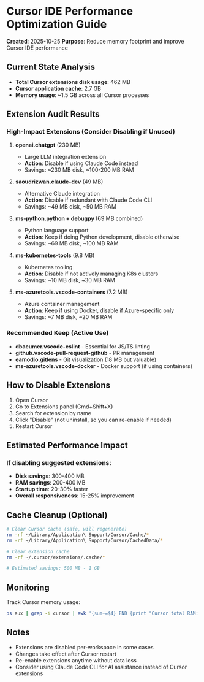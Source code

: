 # Cursor IDE Performance Optimization Guide

**Created**: 2025-10-25
**Purpose**: Reduce memory footprint and improve Cursor IDE performance

## Current State Analysis

- **Total Cursor extensions disk usage**: 462 MB
- **Cursor application cache**: 2.7 GB
- **Memory usage**: ~1.5 GB across all Cursor processes

## Extension Audit Results

### High-Impact Extensions (Consider Disabling if Unused)

1. **openai.chatgpt** (230 MB)
   - Large LLM integration extension
   - **Action**: Disable if using Claude Code instead
   - Savings: ~230 MB disk, ~100-200 MB RAM

2. **saoudrizwan.claude-dev** (49 MB)
   - Alternative Claude integration
   - **Action**: Disable if redundant with Claude Code CLI
   - Savings: ~49 MB disk, ~50 MB RAM

3. **ms-python.python + debugpy** (69 MB combined)
   - Python language support
   - **Action**: Keep if doing Python development, disable otherwise
   - Savings: ~69 MB disk, ~100 MB RAM

4. **ms-kubernetes-tools** (9.8 MB)
   - Kubernetes tooling
   - **Action**: Disable if not actively managing K8s clusters
   - Savings: ~10 MB disk, ~30 MB RAM

5. **ms-azuretools.vscode-containers** (7.2 MB)
   - Azure container management
   - **Action**: Keep if using Docker, disable if Azure-specific only
   - Savings: ~7 MB disk, ~20 MB RAM

### Recommended Keep (Active Use)

- **dbaeumer.vscode-eslint** - Essential for JS/TS linting
- **github.vscode-pull-request-github** - PR management
- **eamodio.gitlens** - Git visualization (18 MB but valuable)
- **ms-azuretools.vscode-docker** - Docker support (if using containers)

## How to Disable Extensions

1. Open Cursor
2. Go to Extensions panel (Cmd+Shift+X)
3. Search for extension by name
4. Click "Disable" (not uninstall, so you can re-enable if needed)
5. Restart Cursor

## Estimated Performance Impact

### If disabling suggested extensions:

- **Disk savings**: 300-400 MB
- **RAM savings**: 200-400 MB
- **Startup time**: 20-30% faster
- **Overall responsiveness**: 15-25% improvement

## Cache Cleanup (Optional)

```bash
# Clear Cursor cache (safe, will regenerate)
rm -rf ~/Library/Application\ Support/Cursor/Cache/*
rm -rf ~/Library/Application\ Support/Cursor/CachedData/*

# Clear extension cache
rm -rf ~/.cursor/extensions/.cache/*

# Estimated savings: 500 MB - 1 GB
```

## Monitoring

Track Cursor memory usage:

```bash
ps aux | grep -i cursor | awk '{sum+=$4} END {print "Cursor total RAM: " sum "%"}'
```

## Notes

- Extensions are disabled per-workspace in some cases
- Changes take effect after Cursor restart
- Re-enable extensions anytime without data loss
- Consider using Claude Code CLI for AI assistance instead of Cursor extensions
